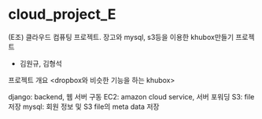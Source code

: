 # cloud_project_E
(E조) 클라우드 컴퓨팅 프로젝트. 장고와 mysql, s3등을 이용한 khubox만들기 프로젝트
- 김원규, 김형석

프로젝트 개요
<dropbox와 비슷한 기능을 하는 khubox>

django: backend, 웹 서버 구동
EC2: amazon cloud service, 서버 포워딩
S3: file 저장
mysql: 회원 정보 및 S3 file의 meta data 저장
